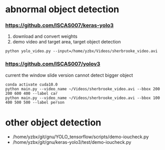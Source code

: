 # abnormal object detection
### https://github.com/ISCAS007/keras-yolo3

1. download and convert weights
2. demo video and target area, target object detection
```
python yolo_video.py --input=/home/yzbx/Videos/sherbrooke_video.avi
```

### https://github.com/ISCAS007/yolov3
current the window slide version cannot detect bigger object
```
conda activate cuda10.0
python main.py --video_name ~/Videos/sherbrooke_video.avi --bbox 200 200 600 400 --label car
python main.py --video_name ~/Videos/sherbrooke_video.avi --bbox 100 400 500 500 --label person
```


# other object detection
- /home/yzbx/git/gnu/YOLO_tensorflow/scripts/demo-ioucheck.py
- /home/yzbx/git/gnu/keras-yolo3/test/demo-ioucheck.py
